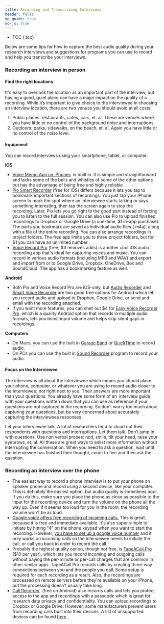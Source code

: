 ```yaml
---
title: Recording and Transcribing Interviews
header: false
mp_guide: true
no-js: true
---
```

* TOC
{:toc}

Below are some tips for how to capture the best audio quality during your research interviews and suggestions for programs you can use to record and help you transcribe your interviews.

### Recording an interview in person

#### Find the right locations

It's easy to overlook the location as an important part of the interview, but having a good, quiet place can have a major impact on the quality of a recording. While it’s important to give choice to the interviewee in choosing an interview location, there are two venues you should avoid at all costs:

1.  Public places: restaurants, cafes, cars, et. al. These are venues where you have little or no control of the background noise and interruptions.
2.  Outdoors: parks, sidewalks, on the beach, et. al. Again you have little or no control of the noise level.

#### Equipment

You can record interviews using your smartphone, tablet, or computer. 

**iOS**

*   [Voice Memo App on iPhones](http://www.dummies.com/how-to/content/how-to-use-voice-memos-on-your-iphone.html)  is built in. It is simple and straightforward and lacks some of the bells and whistles of some of the other options but has the advantage of being free and highly reliable
*   [Pio Smart Recorder](http://target.georiot.com/Proxy.ashx?TSID=14162&GR_URL=https%3A%2F%2Fitunes.apple.com%2Fus%2Fapp%2Fpio-smart-recorder%2Fid923119916%3Fmt%3D8) (free for iOS) differs because it lets you tap to bookmark important sections of recordings. You just tap your iPhone screen to mark the spot where an interviewee starts talking or says something interesting, then tap the screen again to stop the recording. Later, Pio lets you go right to the good part instead of forcing you to listen to the full session. You can also use Pio to upload finished recordings to Dropbox or Google Drive (a one-time, $1 in-app purchase). The parts you bookmark are saved as individual audio files (.m4a), along with a file of the entire recording. You can also arrange recordings in project folders. The free app limits you to three project folders, but for $1 you can have an unlimited number.
*   [Voice Record Pro](http://target.georiot.com/Proxy.ashx?TSID=14162&GR_URL=https%3A%2F%2Fitunes.apple.com%2Fus%2Fapp%2Fvoice-record-pro%2Fid546983235%3Fmt%3D8) (free; $3 removes adds) is another cool iOS audio recording app that's ideal for capturing voices and music. You can record in various audio formats (including MP3 and WAV) and export and import from or to Google Drive, Dropbox, OneDrive, Box and SoundCloud. The app has a bookmarking feature as well.

**Android**

*   Both Pio and Voice Record Pro are iOS-only, but [Audio Recorder](https://play.google.com/store/apps/details?id=com.sonymobile.androidapp.audiorecorder&hl=en) and [Smart Voice Recorder](https://play.google.com/store/apps/details?id=com.andrwq.recorder&hl=en) are two good free options for Android which let you record audio and upload to Dropbox, Google Drive, or send and email with the recording attached. 
*   If you want more features, you can shell out $4 for [Easy Voice Recorder Pro](https://play.google.com/store/apps/details?id=com.digipom.easyvoicerecorder.pro&hl=en)  which is a quality Android option that records in multiple audio formats, lets you boost input volume and helps skip silent gaps in recordings.

**Computers**

*   On Macs, you can use the built in [Garage Band](http://images.apple.com/ca/education/docs/teachers/Apple-GarageBandQuickStart.pdf) or [QuickTime](http://osxdaily.com/2014/04/03/record-sound-mac-easy-quicktime/) to record audio.
*   On PCs you can use the built in [Sound Recorder](http://windows.microsoft.com/en-us/windows7/record-audio-with-sound-recorder) program to record your audio.

#### Focus on the Interviewee

The interview is all about the interviewee which means you should place your phone, computer, or whatever you are using to record audio closer to the interviewee; not right next to you. Their answers are more important than your questions. You already have some form of an  interview guide with your questions written down that you can use as reference if your questions are not captured in the recording. So don’t worry too much about capturing your questions, but be very concerned about accurately capturing the interviewees responses.

Let your interviewee talk. A lot of researchers tend to cloud out their respondents with questions and interruptions. Let them talk. Don’t jump in with questions. Use non verbal probes: nod, smile, tilt your head, raise your eyebrows, et. al. All these are great ways to enlist more information without interrupting the conversation. When you need to ask a question, wait until the interviewee has finished their thought, count to five and then ask the question.

### Recording an interview over the phone

*   The easiest way to record a phone interview is to put your phone on speaker phone and record using a second device, like your computer. This is definitely the easiest option, but audio quality is sometimes poor. If you do this, make sure you place the phone as close as possible to the input for the recording device and turn the volume on the phone all the way up. Even if it seems too loud for you in the room, the recording volume won't be as loud. 
*   [Google voice offers free recording of incoming calls.](https://support.google.com/voice/answer/115082?hl=en) This is great, because it is free and immediate available. It's also super simple to initiate by hitting "4" on the phone keypad when you want to start the recording. However, [you have to set up a google voice number](http://www.wordstream.com/google-voice-for-mobile) and it only works on incoming calls so the interviewee needs to initiate the call, or call you back in order to record the call. 
*   Probably the highest quality option, though not free, is [TapeACall Pro](https://www.tapeacall.com/buy/) ($10 per year), which lets you record incoming and outgoing calls without paying the per-minute or per-call charges that are common in other similar apps. TapeACall Pro records calls by creating three-way connections between you and the people you call. Some setup is required for each recording as a result. Also, the recordings are processed on remote servers before they're available on your iPhone, but the processing doesn't usually take long.
*   [Call Recorder](https://play.google.com/store/apps/details?id=polis.app.callrecorder&hl=en)  (free on Android) also records calls and lets you protect access to the app and recordings with a passcode which is great for research data privacy and confidentiality. You can upload recordings to Dropbox or Google Drive. However, some manufacturers prevent users from recording calls built into their devices. A list of unsupported devices can be found [here](https://www.google.com/url?q=https://www.google.com/url?q%3Dhttp://clevermobile.net/products/call-recorder/call-recorder-list-of-non-supported-devices/%26sa%3DD%26usg%3DAFQjCNH1sYOl2pV6JnikXhmxxPR74pjuwg&sa=D&usg=AFQjCNEbeORXVhrEE-f_KkmTThlbi97PMQ) .

